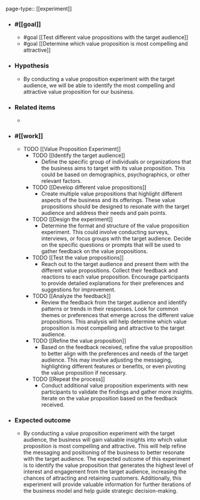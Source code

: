 page-type:: [[experiment]]



  - ### #[[goal]]
    - #goal [[Test different value propositions with the target audience]]
    - #goal [[Determine which value proposition is most compelling and attractive]]
  - ### Hypothesis
    - By conducting a value proposition experiment with the target audience, we will be able to identify the most compelling and attractive value proposition for our business.
  - ### Related items
    - 
  - ### #[[work]]
    - TODO [[Value Proposition Experiment]]
      - TODO [[Identify the target audience]]
        - Define the specific group of individuals or organizations that the business aims to target with its value proposition. This could be based on demographics, psychographics, or other relevant factors.
      - TODO [[Develop different value propositions]]
        - Create multiple value propositions that highlight different aspects of the business and its offerings. These value propositions should be designed to resonate with the target audience and address their needs and pain points.
      - TODO [[Design the experiment]]
        - Determine the format and structure of the value proposition experiment. This could involve conducting surveys, interviews, or focus groups with the target audience. Decide on the specific questions or prompts that will be used to gather feedback on the value propositions.
      - TODO [[Test the value propositions]]
        - Reach out to the target audience and present them with the different value propositions. Collect their feedback and reactions to each value proposition. Encourage participants to provide detailed explanations for their preferences and suggestions for improvement.
      - TODO [[Analyze the feedback]]
        - Review the feedback from the target audience and identify patterns or trends in their responses. Look for common themes or preferences that emerge across the different value propositions. This analysis will help determine which value proposition is most compelling and attractive to the target audience.
      - TODO [[Refine the value proposition]]
        - Based on the feedback received, refine the value proposition to better align with the preferences and needs of the target audience. This may involve adjusting the messaging, highlighting different features or benefits, or even pivoting the value proposition if necessary.
      - TODO [[Repeat the process]]
        - Conduct additional value proposition experiments with new participants to validate the findings and gather more insights. Iterate on the value proposition based on the feedback received.
  - ### Expected outcome
    - By conducting a value proposition experiment with the target audience, the business will gain valuable insights into which value proposition is most compelling and attractive. This will help refine the messaging and positioning of the business to better resonate with the target audience. The expected outcome of this experiment is to identify the value proposition that generates the highest level of interest and engagement from the target audience, increasing the chances of attracting and retaining customers. Additionally, this experiment will provide valuable information for further iterations of the business model and help guide strategic decision-making.

